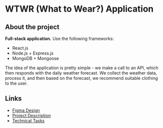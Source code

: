 # WTWR (What to Wear?) Application

## About the project

**Full-stack application.** Use the following frameworks:

- React.js
- Node.js + Express.js
- MongoDB + Mongoose

The idea of the application is pretty simple - we make a call to an API, which then responds with the daily weather forecast. We collect the weather data, process it, and then based on the forecast, we recommend suitable clothing to the user.

## Links

- [Figma Design](https://www.figma.com/file/lNHEpsFEPoFVfsCDUf8nKA/WTWR-(Apiary)?node-id=163%3A194)
- [Project Description](https://github.com/practicum-student/wtwr-app/blob/main/Project%20Description.md)
- [Technical Tasks](https://github.com/practicum-student/wtwr-app/blob/main/Tasks.md)